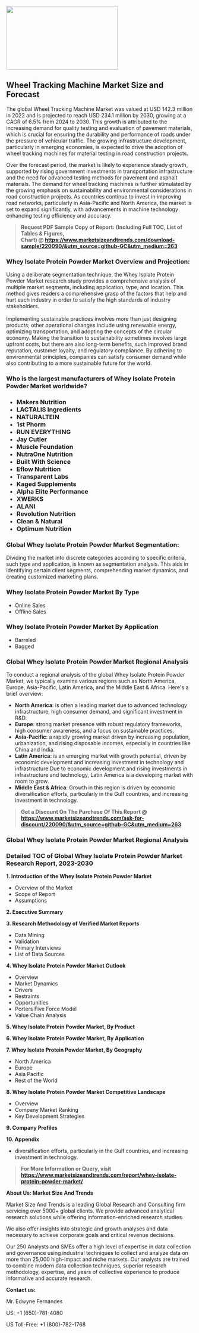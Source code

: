<p><img class="alignnone size-medium wp-image-20088" src="https://ffe5etoiles.com/wp-content/uploads/2024/12/MST1-300x171.png" alt="" width="300" height="171" /></p><h2>Wheel Tracking Machine Market Size and Forecast</h2><p>The global Wheel Tracking Machine Market was valued at USD 142.3 million in 2022 and is projected to reach USD 234.1 million by 2030, growing at a CAGR of 6.5% from 2024 to 2030. This growth is attributed to the increasing demand for quality testing and evaluation of pavement materials, which is crucial for ensuring the durability and performance of roads under the pressure of vehicular traffic. The growing infrastructure development, particularly in emerging economies, is expected to drive the adoption of wheel tracking machines for material testing in road construction projects.</p><p>Over the forecast period, the market is likely to experience steady growth, supported by rising government investments in transportation infrastructure and the need for advanced testing methods for pavement and asphalt materials. The demand for wheel tracking machines is further stimulated by the growing emphasis on sustainability and environmental considerations in road construction projects. As countries continue to invest in improving road networks, particularly in Asia-Pacific and North America, the market is set to expand significantly, with advancements in machine technology enhancing testing efficiency and accuracy.</p></p><blockquote id="" class=""><strong>Request PDF Sample Copy of Report: (Including Full TOC, List of Tables &amp; Figures, Chart)&nbsp;@&nbsp;<strong><a href="https://www.marketsizeandtrends.com/download-sample/220090/&utm_source=github-GC&utm_medium=263" target="_blank">https://www.marketsizeandtrends.com/download-sample/220090/&utm_source=github-GC&utm_medium=263</a></strong></strong></blockquote><h3 id="" class="">Whey Isolate Protein Powder Market&nbsp;Overview and Projection:</h3><p id="" class="">Using a deliberate segmentation technique, the Whey Isolate Protein Powder Market research study provides a comprehensive analysis of multiple market segments, including application, type, and location. This method gives readers a comprehensive grasp of the factors that help and hurt each industry in order to satisfy the high standards of industry stakeholders. <br /> <br />Implementing sustainable practices involves more than just designing products; other operational changes include using renewable energy, optimizing transportation, and adopting the concepts of the circular economy. Making the transition to sustainability sometimes involves large upfront costs, but there are also long-term benefits, such improved brand reputation, customer loyalty, and regulatory compliance. By adhering to environmental principles, companies can satisfy consumer demand while also contributing to a more sustainable future for the world.</p><h3 id="" class="">Who is the largest manufacturers of&nbsp;Whey Isolate Protein Powder Market worldwide?</h3><h3 class=""><p><ul><li>Makers Nutrition </li><li> LACTALIS Ingredients </li><li> NATURALTEIN </li><li> 1st Phorm </li><li> RUN EVERYTHING </li><li> Jay Cutler </li><li> Muscle Foundation </li><li> NutraOne Nutrition </li><li> Built With Science </li><li> Eflow Nutrition </li><li> Transparent Labs </li><li> Kaged Supplements </li><li> Alpha Elite Performance </li><li> XWERKS </li><li> ALANI </li><li> Revolution Nutrition </li><li> Clean & Natural </li><li> Optimum Nutrition</li></ul></p></h3><h3 id="" class="">Global&nbsp;Whey Isolate Protein Powder Market Segmentation:</h3><p id="" class="">Dividing the market into discrete categories according to specific criteria, such type and application, is known as segmentation analysis. This aids in identifying certain client segments, comprehending market dynamics, and creating customized marketing plans.</p><h3 id="" class="">Whey Isolate Protein Powder Market&nbsp;By Type</h3><p><p><ul><li>Online Sales</li><li> Offline Sales</p></li></ul></p></p><h3 id="" class="">Whey Isolate Protein Powder Market&nbsp;By Application</h3><p class=""><p><ul><li>Barreled</li><li> Bagged</li></ul></p></p><h3 id="" class="">Global Whey Isolate Protein Powder Market Regional Analysis</h3><p id="" class="">To conduct a regional analysis of the global Whey Isolate Protein Powder Market, we typically examine various regions such as North America, Europe, Asia-Pacific, Latin America, and the Middle East &amp; Africa. Here's a brief overview:</p><ul><li><strong>North America</strong>: is often a leading market due to advanced technology infrastructure, high consumer demand, and significant investment in R&amp;D.</li><li><strong>Europe</strong>: strong market presence with robust regulatory frameworks, high consumer awareness, and a focus on sustainable practices.</li><li><strong>Asia-Pacific</strong>: a rapidly growing market driven by increasing population, urbanization, and rising disposable incomes, especially in countries like China and India.</li><li><strong>Latin America</strong>: is an emerging market with growth potential, driven by economic development and increasing investment in technology and infrastructure.Due to economic development and rising investments in infrastructure and technology, Latin America is a developing market with room to grow.</li><li><strong>Middle East &amp; Africa</strong>: Growth in this region is driven by economic diversification efforts, particularly in the Gulf countries, and increasing investment in technology.</li></ul><blockquote id="" class=""><strong>Get a Discount On The Purchase Of This Report @ <strong><a href="https://www.marketsizeandtrends.com/ask-for-discount/220090/&utm_source=github-GC&utm_medium=263" target="_blank">https://www.marketsizeandtrends.com/ask-for-discount/220090/&utm_source=github-GC&utm_medium=263</a></strong></strong></blockquote><h3 id="" class="">Global Whey Isolate Protein Powder Market Regional Analysis</h3><h3 id="" class="">Detailed TOC of Global Whey Isolate Protein Powder Market Research Report, 2023-2030</h3><p id="" class=""><strong>1. Introduction of the Whey Isolate Protein Powder Market</strong></p><ul><li>Overview of the Market</li><li>Scope of Report</li><li>Assumptions</li></ul><p id="" class=""><strong>2. Executive Summary</strong></p><p id="" class=""><strong>3. Research Methodology of Verified Market Reports</strong></p><ul><li>Data Mining</li><li>Validation</li><li>Primary Interviews</li><li>List of Data Sources</li></ul><p id="" class=""><strong>4. Whey Isolate Protein Powder Market Outlook</strong></p><ul><li>Overview</li><li>Market Dynamics</li><li>Drivers</li><li>Restraints</li><li>Opportunities</li><li>Porters Five Force Model</li><li>Value Chain Analysis</li></ul><p id="" class=""><strong>5. Whey Isolate Protein Powder Market, By Product</strong></p><p id="" class=""><strong>6. Whey Isolate Protein Powder Market, By Application</strong></p><p id="" class=""><strong>7. Whey Isolate Protein Powder Market, By Geography</strong></p><ul><li>North America</li><li>Europe</li><li>Asia Pacific</li><li>Rest of the World</li></ul><p id="" class=""><strong>8. Whey Isolate Protein Powder Market Competitive Landscape</strong></p><ul><li>Overview</li><li>Company Market Ranking</li><li>Key Development Strategies</li></ul><p id="" class=""><strong>9. Company Profiles</strong></p><p id="" class=""><strong>10. Appendix</strong></p><ul><li>diversification efforts, particularly in the Gulf countries, and increasing investment in technology.</li></ul><blockquote id="" class=""><strong>For More Information or Query, visit <strong><strong><a href="https://www.marketsizeandtrends.com/report/whey-isolate-protein-powder-market/" target="_blank">https://www.marketsizeandtrends.com/report/whey-isolate-protein-powder-market/</a></strong></strong></strong></blockquote><p id="" class=""><strong>About Us: Market Size And Trends</strong></p><p id="" class="">Market Size And Trends is a leading Global Research and Consulting firm servicing over 5000+ global clients. We provide advanced analytical research solutions while offering information-enriched research studies.</p><p id="" class="">We also offer insights into strategic and growth analyses and data necessary to achieve corporate goals and critical revenue decisions.</p><p id="" class="">Our 250 Analysts and SMEs offer a high level of expertise in data collection and governance using industrial techniques to collect and analyze data on more than 25,000 high-impact and niche markets. Our analysts are trained to combine modern data collection techniques, superior research methodology, expertise, and years of collective experience to produce informative and accurate research.</p><p id="" class=""><strong>Contact us:</strong></p><p id="" class="">Mr. Edwyne Fernandes</p><p id="" class="">US: +1 (650)-781-4080</p><p id="" class="">US Toll-Free: +1 (800)-782-1768</p>
